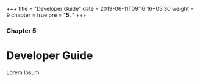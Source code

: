+++
title = "Developer Guide"
date = 2019-06-11T09:16:16+05:30
weight = 9
chapter = true
pre = "<b>5. </b>"
+++

### Chapter 5

# Developer Guide

Lorem Ipsum.